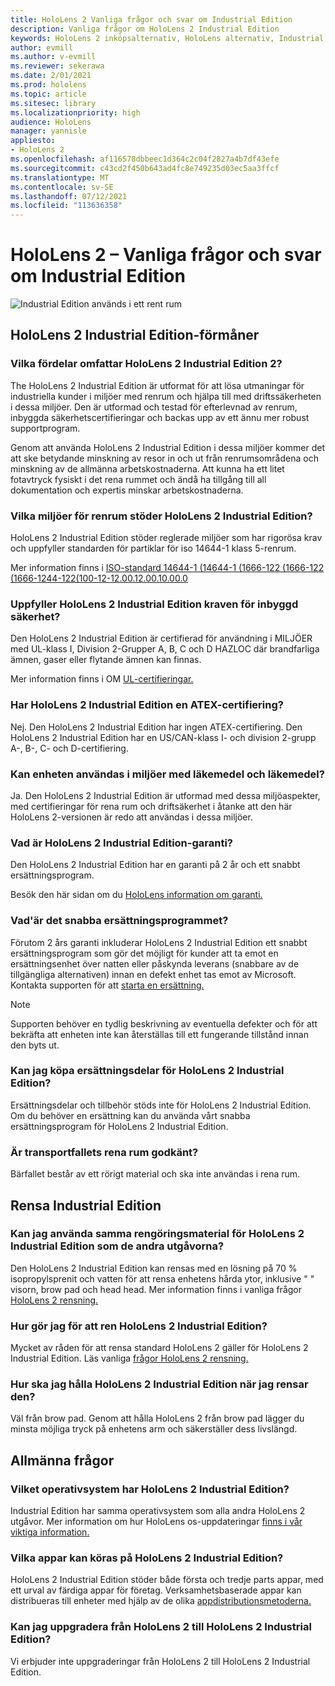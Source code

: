 ```yaml
---
title: HoloLens 2 Vanliga frågor och svar om Industrial Edition
description: Vanliga frågor om HoloLens 2 Industrial Edition
keywords: HoloLens 2 inköpsalternativ, HoloLens alternativ, Industrial Edition
author: evmill
ms.author: v-evmill
ms.reviewer: sekerawa
ms.date: 2/01/2021
ms.prod: hololens
ms.topic: article
ms.sitesec: library
ms.localizationpriority: high
audience: HoloLens
manager: yannisle
appliesto:
- HoloLens 2
ms.openlocfilehash: af116578dbbeec1d364c2c04f2827a4b7df43efe
ms.sourcegitcommit: c43cd2f450b643ad4fc8e749235d03ec5aa3ffcf
ms.translationtype: MT
ms.contentlocale: sv-SE
ms.lasthandoff: 07/12/2021
ms.locfileid: "113636358"
---
```

# <a name="hololens-2---industrial-edition-faq"></a>HoloLens 2 – Vanliga frågor och svar om Industrial Edition

![Industrial Edition används i ett rent rum](./images/industrial-sku-with-remote-assist.png)

## <a name="hololens-2-industrial-edition-benefits"></a>HoloLens 2 Industrial Edition-förmåner

### <a name="what-benefits-does-hololens-2-industrial-edition-2-include"></a>Vilka fördelar omfattar HoloLens 2 Industrial Edition 2?

The HoloLens 2 Industrial Edition är utformat för att lösa utmaningar för industriella kunder i miljöer med renrum och hjälpa till med driftssäkerheten i dessa miljöer. Den är utformad och testad för efterlevnad av renrum, inbyggda säkerhetscertifieringar och backas upp av ett ännu mer robust supportprogram.

Genom att använda HoloLens 2 Industrial Edition i dessa miljöer kommer det att ske betydande minskning av resor in och ut från renrumsområdena och minskning av de allmänna arbetskostnaderna. Att kunna ha ett litet fotavtryck fysiskt i det rena rummet och ändå ha tillgång till all dokumentation och expertis minskar arbetskostnaderna.

### <a name="what-clean-room-environments-does-hololens-2-industrial-edition-support"></a>Vilka miljöer för renrum stöder HoloLens 2 Industrial Edition?

HoloLens 2 Industrial Edition stöder reglerade miljöer som har rigorösa krav och uppfyller standarden för partiklar för iso 14644-1 klass 5-renrum.

Mer information finns i [ISO-standard 14644-1 (14644-1 (1666-122 (1666-122 (1666-1244-122(100-12-12.00.12.00.10.00.0](https://www.iso.org/standard/53394.html)

### <a name="does-hololens-2-industrial-edition-meet-requirements-for-intrinsic-safety"></a>Uppfyller HoloLens 2 Industrial Edition kraven för inbyggd säkerhet?

Den HoloLens 2 Industrial Edition är certifierad för användning i MILJÖER med UL-klass I, Division 2-Grupper A, B, C och D HAZLOC där brandfarliga ämnen, gaser eller flytande ämnen kan finnas.

Mer information finns i OM [UL-certifieringar.](https://www.ul.com/services/ul-and-c-ul-hazardous-areas-certification-north-america?csrf-token=CIwNZNlR4XbisJF39I8yWnWX9wX4WFoz&amp;Search=UL+Class+I%2C+Dev+2+&amp;search-submit=Search)

### <a name="does-the-hololens-2-industrial-edition-hold-an-atex-certification"></a>Har HoloLens 2 Industrial Edition en ATEX-certifiering?

Nej. Den HoloLens 2 Industrial Edition har ingen ATEX-certifiering. Den HoloLens 2 Industrial Edition har en US/CAN-klass I- och division 2-grupp A-, B-, C- och D-certifiering.

### <a name="can-the-device-be-used-in-semiconductor-and-pharmaceutical-environments"></a>Kan enheten användas i miljöer med läkemedel och läkemedel?

Ja. Den HoloLens 2 Industrial Edition är utformad med dessa miljöaspekter, med certifieringar för rena rum och driftsäkerhet i åtanke att den här HoloLens 2-versionen är redo att användas i dessa miljöer.

### <a name="what-is-the-hololens-2-industrial-edition-warranty"></a>Vad är HoloLens 2 Industrial Edition-garanti?

Den HoloLens 2 Industrial Edition har en garanti på 2 år och ett snabbt ersättningsprogram.

Besök den här sidan om du [HoloLens information om garanti.](https://support.microsoft.com/warranty)

### <a name="what39s-the-rapid-replacement-program"></a>Vad&#39;är det snabba ersättningsprogrammet?

Förutom 2 års garanti inkluderar HoloLens 2 Industrial Edition ett snabbt ersättningsprogram som gör det möjligt för kunder att ta emot en ersättningsenhet över natten eller påskynda leverans (snabbare av de tillgängliga alternativen) innan en defekt enhet tas emot av Microsoft. Kontakta supporten för att [starta en ersättning.](https://aka.ms/hololenssupport)

> [!NOTE]
> Supporten behöver en tydlig beskrivning av eventuella defekter och för att bekräfta att enheten inte kan återställas till ett fungerande tillstånd innan den byts ut.

### <a name="can-i-purchase-replacement-parts-for-hololens-2-industrial-edition"></a>Kan jag köpa ersättningsdelar för HoloLens 2 Industrial Edition?

Ersättningsdelar och tillbehör stöds inte för HoloLens 2 Industrial Edition. Om du behöver en ersättning kan du använda vårt snabba ersättningsprogram för HoloLens 2 Industrial Edition.

### <a name="is-the-carrying-case-clean-room-approved"></a>Är transportfallets rena rum godkänt?

Bärfallet består av ett rörigt material och ska inte användas i rena rum.

## <a name="cleaning-the-industrial-edition"></a>Rensa Industrial Edition

### <a name="can-i-use-the-same-cleaning-materials-for-hololens-2-industrial-edition-as-the-other-editions"></a>Kan jag använda samma rengöringsmaterial för HoloLens 2 Industrial Edition som de andra utgåvorna?

Den HoloLens 2 Industrial Edition kan rensas med en lösning på 70 % isopropylsprenit och vatten för att rensa enhetens hårda ytor, inklusive &quot; &quot; visorn, brow pad och head head. Mer information finns i vanliga frågor [HoloLens 2 rensning.](/hololens/hololens2-maintenance)

### <a name="how-do-i-clean-hololens-2-industrial-edition"></a>Hur gör jag för att ren HoloLens 2 Industrial Edition?

Mycket av råden för att rensa standard HoloLens 2 gäller för HoloLens 2 Industrial Edition. Läs vanliga [frågor HoloLens 2 rensning.](/hololens/hololens2-maintenance)

### <a name="how-should-i-hold-hololens-2-industrial-edition-when-cleaning-it"></a>Hur ska jag hålla HoloLens 2 Industrial Edition när jag rensar den?

Väl från brow pad. Genom att hålla HoloLens 2 från brow pad lägger du minsta möjliga tryck på enhetens arm och säkerställer dess livslängd.

## <a name="general-questions"></a>Allmänna frågor

### <a name="what-operating-system-does-the-hololens-2-industrial-edition-have"></a>Vilket operativsystem har HoloLens 2 Industrial Edition?

Industrial Edition har samma operativsystem som alla andra HoloLens 2 utgåvor. Mer information om hur HoloLens os-uppdateringar [finns i vår viktiga information.](hololens-release-notes.md)

### <a name="what-apps-can-run-on-the-hololens-2-industrial-edition"></a>Vilka appar kan köras på HoloLens 2 Industrial Edition?

HoloLens 2 Industrial Edition stöder både första och tredje parts appar, med ett urval av färdiga appar för företag. Verksamhetsbaserade appar kan distribueras till enheter med hjälp av de olika [appdistributionsmetoderna.](/hololens/app-deploy-overview)

### <a name="can-i-upgrade-from-hololens-2-to-hololens-2-industrial-edition"></a>Kan jag uppgradera från HoloLens 2 till HoloLens 2 Industrial Edition?

Vi erbjuder inte uppgraderingar från HoloLens 2 till HoloLens 2 Industrial Edition.
